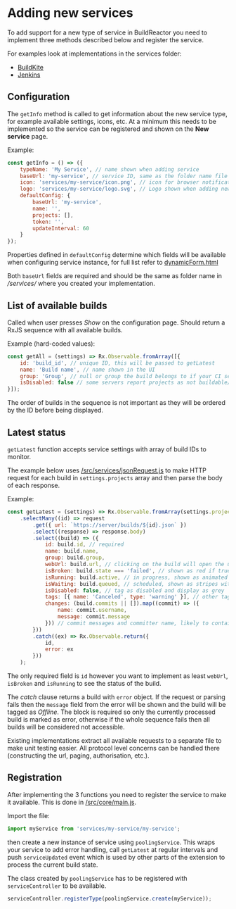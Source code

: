 Adding new services
===================
To add support for a new type of service in BuildReactor you need to implement three methods described below and register the service.

For examples look at implementations in the services folder:
- [BuildKite](../src/services/buildkite/buildkite.js)
- [Jenkins](../src/services/jenkins/jenkins.js)

Configuration
-------------
The `getInfo` method is called to get information about the new service type, for example available settings, icons, etc. At a minimum this needs to be implemented so the service can be registered and shown on the __New service__ page.

Example:
```js
const getInfo = () => ({
    typeName: 'My Service', // name shown when adding service
    baseUrl: 'my-service', // service ID, same as the folder name file is in
    icon: 'services/my-service/icon.png', // icon for browser notifications, /src/ is the base folder
    logo: 'services/my-service/logo.svg', // Logo shown when adding new service
    defaultConfig: {
        baseUrl: 'my-service',
        name: '',
        projects: [],
        token: '',
        updateInterval: 60
    }
});
```

Properties defined in `defaultConfig` determine which fields will be available when configuring service instance, for full list refer to [dynamicForm.html](../src/settings/service/directives/dynamicForm/dynamicForm.html)

Both `baseUrl` fields are required and should be the same as folder name in _/services/_ where you created your implementation.

List of available builds
------------------------

Called when user presses *Show* on the configuration page. Should return a RxJS sequence with all available builds.

Example (hard-coded values):
```js
const getAll = (settings) => Rx.Observable.fromArray([{
    id: 'build_id', // unique ID, this will be passed to getLatest
    name: 'Build name', // name shown in the UI
    group: 'Group', // null or group the build belongs to if your CI server supports it
    isDisabled: false // some servers report projects as not buildable/disabled
}]);
```
The order of builds in the sequence is not important as they will be ordered by the ID before being displayed.

Latest status
-------------

`getLatest` function accepts service settings with array of build IDs to monitor.

The example below uses [/src/services/jsonRequest.js](../src/services/jsonRequest.js) to make HTTP request for each build in `settings.projects` array and then parse the body of each response.

Example:
```js
const getLatest = (settings) => Rx.Observable.fromArray(settings.projects)
    .selectMany((id) => request
        .get({ url: `https://server/builds/${id}.json` })
        .select((response) => response.body)
        .select((build) => ({
            id: build.id, // required
            name: build.name,
            group: build.group,
            webUrl: build.url, // clicking on the build will open the url
            isBroken: build.state === 'failed', // shown as red if true
            isRunning: build.active, // in progress, shown as animated stripes
            isWaiting: build.queued, // scheduled, shown as stripes with no animation
            isDisabled: false, // tag as disabled and display as grey
            tags: [{ name: 'Canceled', type: 'warning' }], // other tags, type is optional (warning displayed yellow)
            changes: (build.commits || []).map((commit) => ({
                name: commit.username,
                message: commit.message
            })) // commit messages and committer name, likely to contain only one element
        }))
        .catch((ex) => Rx.Observable.return({
            id,
            error: ex
        }))
    );
```

The only required field is `id` however you want to implement as least `webUrl`, `isBroken` and `isRunning` to see the status of the build.

The _catch_ clause returns a build with `error` object. If the request or parsing fails then the `message` field from the error will be shown and the build will be tagged as *Offline*. The block is required so only the currently processed build is marked as error, otherwise if the whole sequence fails then all builds will be considered not accessible.

Existing implementations extract all available requests to a separate file to make unit testing easier. All protocol level concerns can be handled there (constructing the url, paging, authorisation, etc.).

Registration
------------

After implementing the 3 functions you need to register the service to make it available. This is done in [/src/core/main.js](../src/core/main.js).

Import the file:
```js
import myService from 'services/my-service/my-service';
```

then create a new instance of service using `poolingService`. This wraps your service to add error handling, call `getLatest` at regular intervals and push `serviceUpdated` event which is used by other parts of the extension to process the current build state.

The class created by `poolingService` has to be registered with `serviceController` to be available.

```js
serviceController.registerType(poolingService.create(myService));
```
